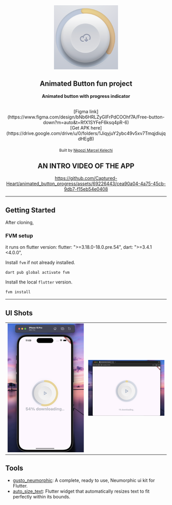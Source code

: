 <div align="center">
   <img src="./assets/logo.png" width="200" height="200" color="0xFF2676FC"/>

## Animated Button fun project

<strong> Animated button with progress indicator </strong>

<br/>
[Figma link](https://www.figma.com/design/bNb6HRLZyGIFrPdCOOhf7A/Free-button-down?m=auto&t=RfX1SYFeF6ksq4pR-6) <br/>
[Get APK here](https://drive.google.com/drive/u/0/folders/1JiqyjuY2ybc49v5xv7TmqjdiujqdHEgB)

<sub>Built by <a href="https://twitter.com/_Captured_Heart">Nkpozi Marcel Kelechi</a></sub>
<br />

## AN INTRO VIDEO OF THE APP



https://github.com/Captured-Heart/animated_button_progress/assets/69226443/cea90a04-4a75-45cb-9db7-f15eb54e0408




</div>

---

## Getting Started

After cloning,

### FVM setup

it runs on flutter version: flutter: ">=3.18.0-18.0.pre.54", dart: ">=3.4.1 <4.0.0",

Install `fvm` if not already installed.

```bash
dart pub global activate fvm
```

Install the local `flutter` version.

```bash
fvm install
```

---

## UI Shots

<div style="text-align: center">
  <table>
    <tr>
      <td style="text-align: center">
        <img src="screenshots/mobile.png" width="800" />
      </td>
      <td style="text-align: center">
        <img src="screenshots/web.png" width="800" />
      </td>
    </tr>
  </table>
</div>

## Tools

- [gusto_neumorphic](https://pub.dev/packages/gusto_neumorphic): A complete, ready to use, Neumorphic ui kit for Flutter.
- [auto_size_text](https://pub.dev/packages/auto_size_text): Flutter widget that automatically resizes text to fit perfectly within its bounds.
